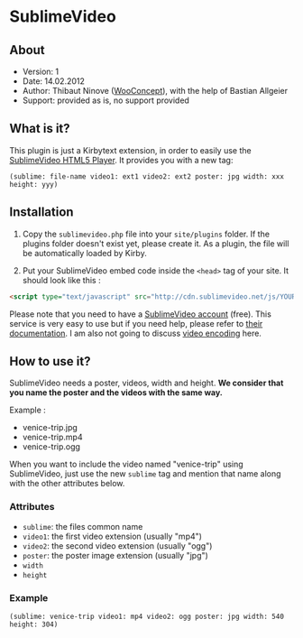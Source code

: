 # SublimeVideo

## About

- Version: 1
- Date: 14.02.2012
- Author: Thibaut Ninove ([WooConcept](http://wooconcept.com)), with the help of Bastian Allgeier
- Support: provided as is, no support provided
	
## What is it?

This plugin is just a Kirbytext extension, in order to easily use the [SublimeVideo HTML5 Player](http://sublimevideo.net/). It provides you with a new tag:

`(sublime: file-name video1: ext1 video2: ext2 poster: jpg width: xxx height: yyy)`

## Installation

1. Copy the `sublimevideo.php` file into your `site/plugins` folder. If the plugins folder doesn't exist yet, please create it. As a plugin, the file will be automatically loaded by Kirby.

2. Put your SublimeVideo embed code inside the `<head>` tag of your site. It should look like this :

```html
<script type="text/javascript" src="http://cdn.sublimevideo.net/js/YOUR_TOKEN.js"></script>
```

Please note that you need to have a [SublimeVideo account](http://sublimevideo.net/plans) (free). This service is very easy to use but if you need help, please refer to [their documentation](http://docs.sublimevideo.net/quickstart-guide). I am also not going to discuss [video encoding](http://docs.sublimevideo.net/encode-videos-for-the-web) here.

## How to use it?

SublimeVideo needs a poster, videos, width and height. **We consider that you name the poster and the videos with the same way.**

Example : 

- venice-trip.jpg
- venice-trip.mp4
- venice-trip.ogg

When you want to include the video named "venice-trip" using SublimeVideo, just use the new `sublime` tag and mention that name along with the other attributes below.

### Attributes

- `sublime`: the files common name
- `video1`: the first video extension (usually "mp4")
- `video2`: the second video extension (usually "ogg")
- `poster`: the poster image extension (usually "jpg")
- `width`
- `height`

### Example

	(sublime: venice-trip video1: mp4 video2: ogg poster: jpg width: 540 height: 304)